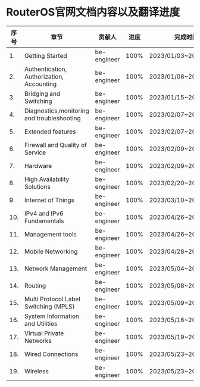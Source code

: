 <!--
 * @Author: be-engineer 41234995@qq.com
 * @Date: 2023-05-16 17:31:38
 * @LastEditors: be-engineer 41234995@qq.com
 * @LastEditTime: 2023-05-19 22:12:09
 * @FilePath: /MikroTik-doc-cn/source/translation.md
 * @Description: 这是默认设置,请设置`customMade`, 打开koroFileHeader查看配置 进行设置: https://github.com/OBKoro1/koro1FileHeader/wiki/%E9%85%8D%E7%BD%AE
-->
# RouterOS官网文档内容以及翻译进度

| 序号 | 章节                                        | 贡献人      | 进度 | 完成时间              |
| ---- | ------------------------------------------- | ----------- | ---- | --------------------- |
| 1.   | Getting Started                             | be-engineer | 100% | 2023/01/03~2023/01/08 |
| 2.   | Authentication,  Authorization,  Accounting | be-engineer | 100% | 2023/01/08~2023/01/15 |
| 3.   | Bridging and Switching                      | be-engineer | 100% | 2023/01/15~2023/02/07 |
| 4.   | Diagnostics,monitoring and troubleshooting  | be-engineer | 100% | 2023/02/07~2023/02/10 |
| 5.   | Extended features                           | be-engineer | 100% | 2023/02/07~2023/02/10 |
| 6.   | Firewall and Quality of Service             | be-engineer | 100% | 2023/02/09~2023/02/16 |
| 7.   | Hardware                                    | be-engineer | 100% | 2023/02/09~2023/02/16 |
| 8.   | High Availability Solutions                 | be-engineer | 100% | 2023/02/20~2023/03/06 |
| 9.   | Internet of Things                          | be-engineer | 100% | 2023/03/10~2023/04/26 |
| 10.  | IPv4 and IPv6 Fundamentals                  | be-engineer | 100% | 2023/04/26~2023/04/26 |
| 11.  | Management tools                            | be-engineer | 100% | 2023/04/26~2023/04/28 |
| 12.  | Mobile Networking                           | be-engineer | 100% | 2023/04/28~2023/04/28 |
| 13.  | Network Management                          | be-engineer | 100% | 2023/05/04~2023/05/05 |
| 14.  | Routing                                     | be-engineer | 100%  | 2023/05/08~2023/05/12 |
| 15.  | Multi Protocol Label Switching (MPLS)       | be-engineer | 100%  | 2023/05/09~2023/05/15 |
| 16.  | System Information and Utilities            | be-engineer | 100%  | 2023/05/16~2023/05/19 |
| 17.  | Virtual Private Networks                    | be-engineer | 100%  | 2023/05/19~2023/05/22 |
| 18.  | Wired Connections                           | be-engineer | 100%  | 2023/05/23~2023/05/25 |
| 19.  | Wireless                                    | be-engineer | 100%  | 2023/05/23~2023/05/29 |
